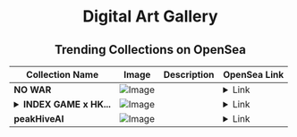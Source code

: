 <div align="center">

# Digital Art Gallery

## Trending Collections on OpenSea

| Collection Name                       | Image                                                                                     | Description                       | OpenSea Link                                                                                          |
|---------------------------------------|-------------------------------------------------------------------------------------------|-----------------------------------|--------------------------------------------------------------------------------------------------------|
| **NO WAR** | ![Image](https://i.seadn.io/s/raw/files/a6b310bddaa87258f393ca75c2588eb9.jpg?w=500&auto=format?w=200&auto=format) |  | <details><summary>Link</summary>[NO WAR](https://opensea.io/collection/no-war-112)</details> |
| **<details><summary>INDEX GAME x HK...</summary>INDEX GAME x HKNN</details>** | ![Image](https://i.seadn.io/s/raw/files/59343011277ce26528ce8f3cb1deeca3.png?w=500&auto=format?w=200&auto=format) |  | <details><summary>Link</summary>[INDEX GAME x HKNN](https://opensea.io/collection/index-game-x-hknn)</details> |
| **peakHiveAI** | ![Image](https://i.seadn.io/s/raw/files/61d951c68f43372ca7ed18557cf730d4.jpg?w=500&auto=format?w=200&auto=format) |  | <details><summary>Link</summary>[peakHiveAI](https://opensea.io/collection/peakhiveai)</details> |

</div>